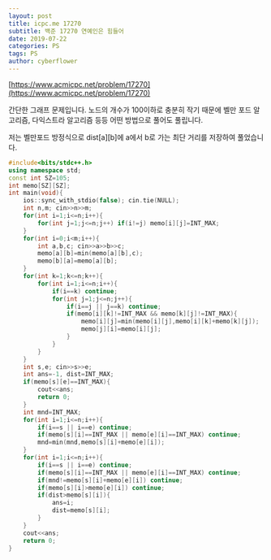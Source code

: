 ```yaml
---
layout: post
title: icpc.me 17270
subtitle: 백준 17270 연예인은 힘들어
date: 2019-07-22
categories: PS
tags: PS
author: cyberflower
---
```


[https://www.acmicpc.net/problem/17270](https://www.acmicpc.net/problem/17270)

간단한 그래프 문제입니다. 노드의 개수가 100이하로 충분히 작기 때문에 벨만 포드 알고리즘, 다익스트라 알고리즘 등등 어떤 방법으로 풀어도 풀립니다.

저는 벨만포드 방정식으로 dist[a][b]에 a에서 b로 가는 최단 거리를 저장하여 풀었습니다.

```cpp
#include<bits/stdc++.h>
using namespace std;
const int SZ=105;
int memo[SZ][SZ];
int main(void){
	ios::sync_with_stdio(false); cin.tie(NULL);
	int n,m; cin>>n>>m;
	for(int i=1;i<=n;i++){
		for(int j=1;j<=n;j++) if(i!=j) memo[i][j]=INT_MAX;
	}
	for(int i=0;i<m;i++){
		int a,b,c; cin>>a>>b>>c;
		memo[a][b]=min(memo[a][b],c);
		memo[b][a]=memo[a][b];
	}
	for(int k=1;k<=n;k++){
		for(int i=1;i<=n;i++){
			if(i==k) continue;
			for(int j=1;j<=n;j++){
				if(i==j || j==k) continue;
				if(memo[i][k]!=INT_MAX && memo[k][j]!=INT_MAX){
					memo[i][j]=min(memo[i][j],memo[i][k]+memo[k][j]);
					memo[j][i]=memo[i][j];
				}
			}
		}
	}
	int s,e; cin>>s>>e;
	int ans=-1, dist=INT_MAX;
	if(memo[s][e]==INT_MAX){
		cout<<ans;
		return 0;
	}
	int mnd=INT_MAX;
	for(int i=1;i<=n;i++){
		if(i==s || i==e) continue;
		if(memo[s][i]==INT_MAX || memo[e][i]==INT_MAX) continue;
		mnd=min(mnd,memo[s][i]+memo[e][i]);
	}
	for(int i=1;i<=n;i++){
		if(i==s || i==e) continue;
		if(memo[s][i]==INT_MAX || memo[e][i]==INT_MAX) continue;
		if(mnd!=memo[s][i]+memo[e][i]) continue;
		if(memo[s][i]>memo[e][i]) continue;
		if(dist>memo[s][i]){
			ans=i;
			dist=memo[s][i];
		}
	}
	cout<<ans;
	return 0;
}
```
